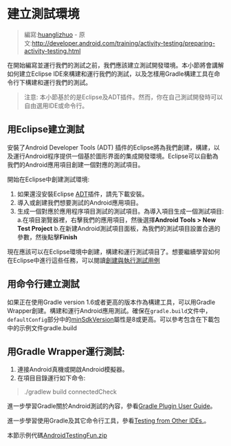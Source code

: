 # 建立測試環境

> 編寫:[huanglizhuo](https://github.com/huanglizhuo) - 原文:<http://developer.android.com/training/activity-testing/preparing-activity-testing.html>

在開始編寫並運行我們的測試之前，我們應該建立測試開發環境。本小節將會講解如何建立Eclipse IDE來構建和運行我們的測試，以及怎樣用Gradle構建工具在命令行下構建和運行我們的測試。

> 注意: 本小節基於的是Eclipse及ADT插件。然而，你在自己測試開發時可以自由選用IDE或命令行。

## 用Eclipse建立測試

安裝了Android Developer Tools (ADT) 插件的Eclipse將為我們創建，構建，以及運行Android程序提供一個基於圖形界面的集成開發環境。Eclipse可以自動為我們的Android應用項目創建一個對應的測試項目。

開始在Eclipse中創建測試環境:

1. 如果還沒安裝Eclipse [ADT](http://developer.android.com/sdk/installing/bundle.html)插件，請先下載安裝。
2. 導入或創建我們想要測試的Android應用項目。
3. 生成一個對應於應用程序項目測試的測試項目。為導入項目生成一個測試項目:
    a.在項目瀏覽器裡，右擊我們的應用項目，然後選擇**Android Tools > New Test Project**
    b.在新建Android測試項目面板，為我們的測試項目設置合適的參數，然後點擊**Finish**

現在應該可以在Eclipse環境中創建，構建和運行測試項目了。想要繼續學習如何在Eclipse中進行這些任務，可以閱讀[創建與執行測試用例](activity-basic-testing.html)

## 用命令行建立測試

如果正在使用Gradle version 1.6或者更高的版本作為構建工具，可以用Gradle Wrapper創建。構建和運行Android應用測試。確保在`gradle.build`文件中，`defaultConfig`部分中的[minSdkVersion](http://developer.android.com/guide/topics/manifest/uses-sdk-element.html)屬性是8或更高。可以參考包含在下載包中的示例文件gradle.build

## 用Gradle Wrapper運行測試:

1. 連接Android真機或開啟Android模擬器。
2. 在項目目錄運行如下命令:

>./gradlew build connectedCheck

進一步學習Gradle關於Android測試的內容，參看[Gradle Plugin User Guide](http://www.gradle.org/docs/current/userguide/userguide_single.html)。

進一步學習使用Gradle及其它命令行工具，參看[Testing from Other IDEs.](http://developer.android.com/tools/testing/testing_otheride.html)。

本節示例代碼[AndroidTestingFun.zip](http://developer.android.com/shareables/training/AndroidTestingFun.zip)
